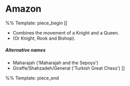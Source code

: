 # Amazon

%% Template: piece_begin
[[
* Combines the movement of a Knight and a Queen.
* (Or Knight, Rook and Bishop).

##### Alternative names
* Maharajah ('Maharajah and the Sepoys')
* Giraffe/Shahzadeh/General ('Turkish Great Chess')
]]

%% Template: piece_end
